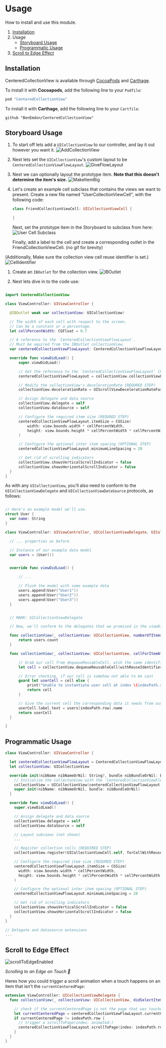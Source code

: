 # Usage

How to install and use this module.

1. [Installation](#installation)
1. Usage
    - [Storyboard Usage](#storyboard-usage)
    - [Programmatic Usage](#programmatic-usage)
1. [Scroll to Edge Effect](#scroll-to-edge-effect)


## Installation

CenteredCollectionView is available through [CocoaPods](http://cocoapods.org) and [Carthage](https://github.com/Carthage/Carthage).

To install it with **Cocoapods**, add the following line to your `Podfile`:
```ruby
pod "CenteredCollectionView"
```

To install it with **Carthage**, add the following line to your `Cartfile`:
```
github "BenEmdon/CenteredCollectionView"
```

## Storyboard Usage
1. To start off lets add a `UICollectionView` to our controller, and lay it out however you want it.
  ![AddCollectionView](/.github/AddCollectionView.gif)
1. Next lets set the `UICollectionView`'s custom layout to be `CenteredCollectionViewFlowLayout`.
  ![GiveFlowLayout](/.github/GiveFlowLayout.gif)
1. Next we can optionally layout the prototype item. **Note that this doesn't determine the item's size.**
  ![MakeItemBig](/.github/MakeItemBig.gif)

1. Let's create an example cell subclass that contains the views we want to present.
	Create a new file named "UserCollectionViewCell", with the following code:
	```swift
	class FriendCollectionViewCell: UICollectionViewCell {

	}
	```

	Next, set the prototype item in the Storyboard to subclass from here:
	![User Cell Subclass](/.github/usercellsubclass.gif)

	Finally, add a label to the cell and create a corresponding outlet in the FriendCollectionViewCell.
	(no gif for brevity)

  (Additionally, Make sure the collection view cell reuse identifier is set.)
  ![CellIdentifier](/.github/CellIdentifier.png)

1. Create an `IBOutlet` for the collection view.
  ![IBOutlet](/.github/IBOutlet.gif)

1. Next lets dive in to the code use:
  ```swift

  import CenteredCollectionView

  class ViewController: UIViewController {

  	@IBOutlet weak var collectionView: UICollectionView!

  	// The width of each cell with respect to the screen.
  	// Can be a constant or a percentage.
  	let cellPercentWidth: CGFloat = 0.7

  	// A reference to the `CenteredCollectionViewFlowLayout`.
  	// Must be aquired from the IBOutlet collectionView.
  	var centeredCollectionViewFlowLayout: CenteredCollectionViewFlowLayout!

  	override func viewDidLoad() {
  		super.viewDidLoad()

  		// Get the reference to the `CenteredCollectionViewFlowLayout` (REQURED STEP)
  		centeredCollectionViewFlowLayout = collectionView.collectionViewLayout as! CenteredCollectionViewFlowLayout

  		// Modify the collectionView's decelerationRate (REQURED STEP)
  		collectionView.decelerationRate = UIScrollViewDecelerationRateFast

  		// Assign delegate and data source
  		collectionView.delegate = self
  		collectionView.dataSource = self

  		// Configure the required item size (REQURED STEP)
  		centeredCollectionViewFlowLayout.itemSize = CGSize(
  			width: view.bounds.width * cellPercentWidth,
  			height: view.bounds.height * cellPercentWidth * cellPercentWidth
  		)

  		// Configure the optional inter item spacing (OPTIONAL STEP)
  		centeredCollectionViewFlowLayout.minimumLineSpacing = 20

  		// Get rid of scrolling indicators
  		collectionView.showsVerticalScrollIndicator = false
  		collectionView.showsHorizontalScrollIndicator = false
  	}
  }
  ```

  As with any `UICollectionView`, you'll also need to conform to the `UICollectionViewDelegate` and `UICollectionViewDataSource` protocols, as follows:

  ```swift

  // Here's an example model we'll use.
  struct User {
  	var name: String
  }

  class ViewController: UIViewController, UICollectionViewDelegate, UICollectionViewDataSource {

  	// ... properties as before

  	// Instance of our example data model
  	var users = [User]()


  	override func viewDidLoad() {

  		// ...

  		// Flush the model with some example data
  		users.append(User("User1"))
  		users.append(User("User2"))
  		users.append(User("User3"))
  	}


  	// MARK: UICollectionViewDelegate

  	// Now, we'll conform to the delegates that we promised in the viewDidLoad earlier

  	func collectionView(_ collectionView: UICollectionView, numberOfItemsInSection section: Int) -> Int {
  		return users.count
  	}

  	func collectionView(_ collectionView: UICollectionView, cellForItemAt indexPath: IndexPath) -> UICollectionViewCell {

  		// Grab our cell from dequeueReusableCell, wtih the same identifier we set in our storyboard.
  		let cell = collectionView.dequeueReusableCell(withReuseIdentifier: "cell", for: indexPath) as? UserCollectionViewCell

  		// Error checking, if our cell is somehow not able to be cast
  		guard let userCell = cell else {
  			print("Unable to instantiate user cell at index \(indexPath.row)")
  			return cell
  		}

  		// Give the current cell the corresponding data it needs from our model
  		userCell.label.text = users[indexPath.row].name
  		return userCell
  	}

  }

  ```

## Programmatic Usage
```Swift
class ViewController: UIViewController {

  let centeredCollectionViewFlowLayout = CenteredCollectionViewFlowLayout()
  let collectionView: UICollectionView

  override init(nibName nibNameOrNil: String?, bundle nibBundleOrNil: Bundle?) {
    // Initialize the collectonView with the `CenteredCollectionViewFlowLayout` (REQUIRED STEP)
    collectionView = UICollectionView(centeredCollectionViewFlowLayout: centeredCollectionViewFlowLayout)
    super.init(nibName: nibNameOrNil, bundle: nibBundleOrNil)
  }

  override func viewDidLoad() {
    super.viewDidLoad()

    // Assign delegate and data source
    collectionView.delegate = self
    collectionView.dataSource = self

    // Layout subviews (not shown)
    ...

    // Register collection cells (REQUIRED STEP)
    collectionView.register(UICollectionViewCell.self, forCellWithReuseIdentifier: String(describing: UICollectionViewCell.self))

    // Configure the required item size (REQURED STEP)
    centeredCollectionViewFlowLayout.itemSize = CGSize(
      width: view.bounds.width * cellPercentWidth,
      height: view.bounds.height * cellPercentWidth * cellPercentWidth
    )

    // Configure the optional inter item spacing (OPTIONAL STEP)
    centeredCollectionViewFlowLayout.minimumLineSpacing = 20

    // Get rid of scrolling indicators
    collectionView.showsVerticalScrollIndicator = false
    collectionView.showsHorizontalScrollIndicator = false
  }
}

// Delegate and datasource extensions
...

```

## Scroll to Edge Effect
![scrollToEdgeEnabled](/.github/ScrollToEdge.gif)

_Scrolling to an Edge on Touch 🎡_

Heres how you could trigger a scroll animation when a touch happens on an item that isn't the `currentCenteredPage`:

```swift
extension ViewController: UICollectionViewDelegate {
  func collectionView(_ collectionView: UICollectionView, didSelectItemAt indexPath: IndexPath) {

    // check if the currentCenteredPage is not the page that was touched
    let currentCenteredPage = centeredCollectionViewFlowLayout.currentCenteredPage
    if currentCenteredPage != indexPath.row {
      // trigger a scrollToPage(index: animated:)
      centeredCollectionViewFlowLayout.scrollToPage(index: indexPath.row, animated: true)
    }
  }
}
```
